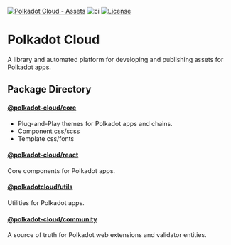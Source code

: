 [![Polkadot Cloud - Assets](https://img.shields.io/badge/Polkadot&nbsp;Cloud-Assets-E6007A?logo=polkadot&logoColor=E6007A)]([https://github.com/paritytech/polkadot-cloud]) ![ci](https://github.com/paritytech/polkadot-cloud/actions/workflows/main.yml/badge.svg) [![License](https://img.shields.io/badge/License-GPL_3.0_only-blue.svg)](https://opensource.org/license/gpl-3-0/)

# Polkadot Cloud

A library and automated platform for developing and publishing assets for Polkadot apps.

## Package Directory

#### [@polkadot-cloud/core](https://github.com/paritytech/polkadot-cloud/tree/main/packages/cloud-core)

- Plug-and-Play themes for Polkadot apps and chains.
- Component css/scss
- Template css/fonts

#### [@polkadot-cloud/react](https://github.com/paritytech/polkadot-cloud/tree/main/packages/cloud-react#polkadot-cloud-react)

Core components for Polkadot apps.

#### [@polkadotcloud/utils](https://github.com/paritytech/polkadot-cloud/tree/main/packages/utils#polkadot-cloud-utils)

Utilities for Polkadot apps.

#### [@polkadot-cloud/community](https://github.com/paritytech/polkadot-cloud/tree/main/packages/community#polkadot-cloud-community)

A source of truth for Polkadot web extensions and validator entities.